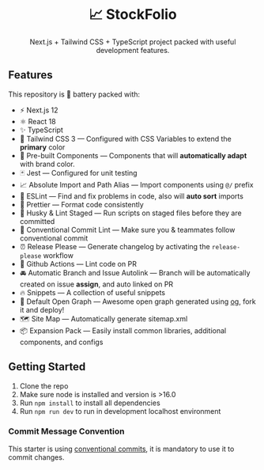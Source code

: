 <div align="center">
  <h1>📈 StockFolio</h1>
  <p>Next.js + Tailwind CSS + TypeScript project packed with useful development features.</p>
  
  
</div>

## Features

This repository is 🔋 battery packed with:

- ⚡️ Next.js 12
- ⚛️ React 18
- ✨ TypeScript
- 💨 Tailwind CSS 3 — Configured with CSS Variables to extend the **primary** color
- 💎 Pre-built Components — Components that will **automatically adapt** with brand color.
- 🃏 Jest — Configured for unit testing
- 📈 Absolute Import and Path Alias — Import components using `@/` prefix
- 📏 ESLint — Find and fix problems in code, also will **auto sort** imports
- 💖 Prettier — Format code consistently
- 🐶 Husky & Lint Staged — Run scripts on staged files before they are committed
- 🤖 Conventional Commit Lint — Make sure you & teammates follow conventional commit
- ⏰ Release Please — Generate changelog by activating the `release-please` workflow
- 👷 Github Actions — Lint code on PR
- 🚘 Automatic Branch and Issue Autolink — Branch will be automatically created on issue **assign**, and auto linked on PR
- 🔥 Snippets — A collection of useful snippets
- 👀 Default Open Graph — Awesome open graph generated using [og](https://github.com/theodorusclarence/og), fork it and deploy!
- 🗺 Site Map — Automatically generate sitemap.xml
- 📦 Expansion Pack — Easily install common libraries, additional components, and configs

## Getting Started

1. Clone the repo
2. Make sure node is installed and version is >16.0
3. Run `npm install` to install all dependencies
4. Run `npm run dev` to run in development localhost environment

### Commit Message Convention

This starter is using [conventional commits](https://www.conventionalcommits.org/en/v1.0.0/), it is mandatory to use it to commit changes.
